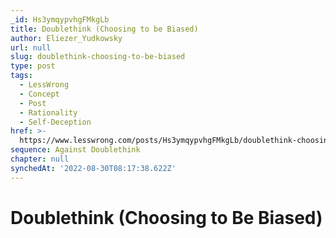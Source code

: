 ```yaml
---
_id: Hs3ymqypvhgFMkgLb
title: Doublethink (Choosing to be Biased)
author: Eliezer_Yudkowsky
url: null
slug: doublethink-choosing-to-be-biased
type: post
tags:
  - LessWrong
  - Concept
  - Post
  - Rationality
  - Self-Deception
href: >-
  https://www.lesswrong.com/posts/Hs3ymqypvhgFMkgLb/doublethink-choosing-to-be-biased
sequence: Against Doublethink
chapter: null
synchedAt: '2022-08-30T08:17:38.622Z'
---
```


# Doublethink (Choosing to Be Biased)
